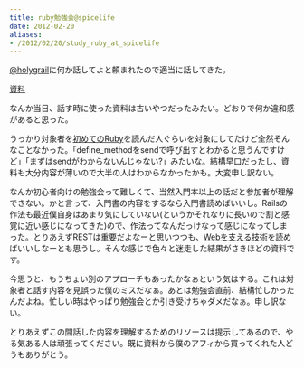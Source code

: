 ```yaml
---
title: ruby勉強会@spicelife
date: 2012-02-20
aliases:
- /2012/02/20/study_ruby_at_spicelife
---
```

<a href='http://twitter.com/holygrail' target='_blank'>@holygrail</a>に何か話してよと頼まれたので適当に話してきた。

<a href='http://ukstudio.github.com/ruby-study-2012-02-17/' target='_blank'>資料</a>

なんか当日、話す時に使った資料は古いやつだったみたい。どおりで何か違和感があると思った。

うっかり対象者を<a href='http://www.amazon.co.jp/gp/product/4873113679?ie=UTF8&tag=ukstudio0c-22&linkCode=shr&camp=1207&creative=8411&creativeASIN=4873113679&ref_=sr_1_1&qid=1329744986&sr=8-1' target='_blank'>初めてのRuby</a>を読んだ人ぐらいを対象にしてたけど全然そんなことなかった。「define_methodをsendで呼び出すとわかると思うんですけど」「まずはsendがわからないんじゃない?」みたいな。結構早口だったし、資料も大分内容が薄いので大半の人はわからなかったかも。大変申し訳ない。

なんか初心者向けの勉強会って難しくて、当然入門本以上の話だと参加者が理解できない。かと言って、入門書の内容をするなら入門書読めばいいし。Railsの作法も最近僕自身はあまり気にしていない(というかそれなりに長いので割と感覚に近い感じになってきた)ので、作法ってなんだっけなって感じになってしまった。とりあえずRESTは重要だよなーと思いつつも、<a href='http://www.amazon.co.jp/gp/product/4774142042?ie=UTF8&tag=ukstudio0c-22&linkCode=shr&camp=1207&creative=8411&creativeASIN=4774142042&ref_=sr_1_1&qid=1329745527&sr=8-1' target='_blank'>Webを支える技術</a>を読めばいいしなーとも思うし。そんな感じで色々と迷走した結果がさきほどの資料です。

今思うと、もうちょい別のアプローチもあったかなぁという気はする。これは対象者と話す内容を見誤った僕のミスだなぁ。あとは勉強会直前、結構忙しかったんだよね。忙しい時はやっぱり勉強会とか引き受けちゃダメだなぁ。申し訳ない。

とりあえずこの間話した内容を理解するためのリソースは提示してあるので、やる気ある人は頑張ってください。既に資料から僕のアフィから買ってくれた人どうもありがとう。